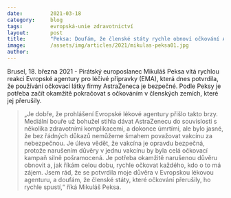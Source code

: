 ```yaml
---
date:         2021-03-18 
category:     blog
tags:         evropská-unie zdravotnictví
layout:       post
title:        "Peksa: Doufám, že členské státy rychle obnoví očkování AstraZenecou"
image:        /assets/img/articles/2021/mikulas-peksa01.jpg
author:       
---
```




Brusel, 18. března 2021 - Pirátský europoslanec Mikuláš Peksa vítá rychlou reakci Evropské agentury pro léčivé přípravky (EMA), která dnes potvrdila, že používání očkovací látky firmy AstraZeneca je bezpečné. Podle Peksy je potřeba začít okamžitě pokračovat s očkováním v členských zemích, které jej přerušily.

> „Je dobře, že prohlášení Evropské lékové agentury přišlo takto brzy. Mediální bouře už bohužel stihla dávat AstraZenecu do souvislosti s několika zdravotními komplikacemi, a dokonce úmrtími, ale bylo jasné, že bez řádných důkazů nemůžeme šmahem považovat vakcínu za nebezpečnou. Je úleva vědět, že vakcína je opravdu bezpečná, protože narušením důvěry v jednu vakcínu by byla celá očkovací kampaň silně pošramocená. Je potřeba okamžitě narušenou důvěru obnovit a, jak říkám celou dobu, rychle očkovat každého, kdo o to má zájem. Jsem rád, že se potvrdila moje důvěra v Evropskou lékovou agenturu, a doufám, že členské státy, které očkování přerušily, ho rychle spustí,“ říká Mikuláš Peksa.
